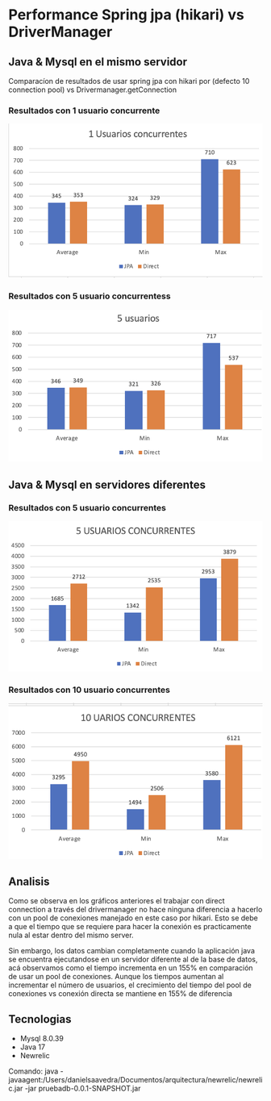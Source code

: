 # Performance Spring jpa (hikari) vs DriverManager

## Java & Mysql en el mismo servidor 
Comparacíon de resultados de usar spring jpa con hikari por (defecto 10 connection pool)
vs Drivermanager.getConnection
### Resultados con 1 usuario concurrente
![1_user.png](results%2F1_user.png)

### Resultados con 5 usuario concurrentess

![5_users.png](results%2F5_users.png)

## Java & Mysql en  servidores diferentes

### Resultados con 5 usuario concurrentes

![5_User_different_server.png](results%2F5_User_different_server.png)

### Resultados con 10 usuario concurrentes
![10_User_different_server.png](results%2F10_User_different_server.png)

## Analisis
Como se observa en los gráficos anteriores el trabajar con direct connection a través del drivermanager no hace ninguna diferencia a hacerlo con un pool de conexiones
manejado en este caso por hikari. Esto se debe a que el tiempo que se requiere para hacer la conexión es practicamente nula al estar dentro del mismo server.

Sin embargo, los datos cambian completamente cuando la aplicación java se encuentra ejecutandose en un servidor diferente al de la base de datos, acá observamos como el tiempo 
incrementa en un 155% en comparación de usar un pool de conexiones. Aunque los tiempos aumentan al incrementar el número de usuarios, el crecimiento del tiempo del pool de conexiones
vs conexión directa se mantiene en 155% de diferencia

## Tecnologias

* Mysql 8.0.39
* Java 17
* Newrelic 

Comando:
java -javaagent:/Users/danielsaavedra/Documentos/arquitectura/newrelic/newrelic.jar -jar pruebadb-0.0.1-SNAPSHOT.jar